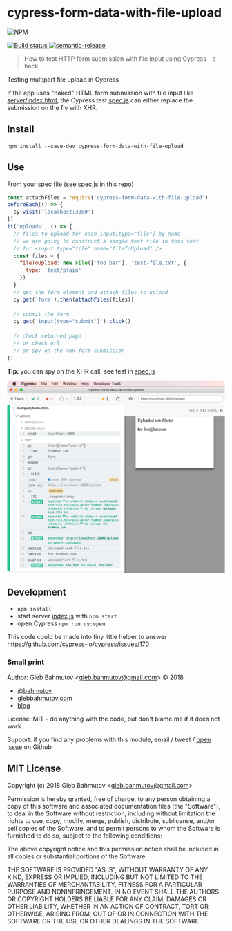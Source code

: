 # cypress-form-data-with-file-upload

[![NPM][npm-icon] ][npm-url]

[![Build status][ci-image] ][ci-url]
[![semantic-release][semantic-image] ][semantic-url]

> How to test HTTP form submission with file input using Cypress - a hack

Testing multipart file upload in Cypress

If the app uses "naked" HTML form submission with file input like [server/index.html](server/index.html), the Cypress test [spec.js](cypress/integration/spec.js) can either replace the submission on the fly with XHR.

## Install

```
npm install --save-dev cypress-form-data-with-file-upload
```

## Use

From your spec file (see [spec.js](cypress/integration/spec.js) in this repo)

```js
const attachFiles = require('cypress-form-data-with-file-upload')
beforeEach(() => {
  cy.visit('localhost:3000')
})
it('uploads', () => {
  // files to upload for each input[type="file"] by name
  // we are going to construct a single text file in this test
  // for <input type="file" name="fileToUpload" />
  const files = {
    fileToUpload: new File(['foo bar'], 'test-file.txt', {
      type: 'text/plain'
    })
  }
  // get the form element and attach files to upload
  cy.get('form').then(attachFiles(files))

  // submit the form
  cy.get('input[type="submit"]').click()

  // check returned page
  // or check url
  // or spy on the XHR form submission
})
```

**Tip:** you can spy on the XHR call, see test in [spec.js](cypress/integration/spec.js)

![Upload test](images/upload.jpg)

## Development

- `npm install`
- start server [index.js](index.js) with `npm start`
- open Cypress `npm run cy:open`

This code could be made into tiny little helper to answer https://github.com/cypress-io/cypress/issues/170

### Small print

Author: Gleb Bahmutov &lt;gleb.bahmutov@gmail.com&gt; &copy; 2018

* [@bahmutov](https://twitter.com/bahmutov)
* [glebbahmutov.com](https://glebbahmutov.com)
* [blog](https://glebbahmutov.com/blog)

License: MIT - do anything with the code, but don't blame me if it does not work.

Support: if you find any problems with this module, email / tweet /
[open issue](https://github.com/bahmutov/cypress-form-data-with-file-upload/issues) on Github

## MIT License

Copyright (c) 2018 Gleb Bahmutov &lt;gleb.bahmutov@gmail.com&gt;

Permission is hereby granted, free of charge, to any person
obtaining a copy of this software and associated documentation
files (the "Software"), to deal in the Software without
restriction, including without limitation the rights to use,
copy, modify, merge, publish, distribute, sublicense, and/or sell
copies of the Software, and to permit persons to whom the
Software is furnished to do so, subject to the following
conditions:

The above copyright notice and this permission notice shall be
included in all copies or substantial portions of the Software.

THE SOFTWARE IS PROVIDED "AS IS", WITHOUT WARRANTY OF ANY KIND,
EXPRESS OR IMPLIED, INCLUDING BUT NOT LIMITED TO THE WARRANTIES
OF MERCHANTABILITY, FITNESS FOR A PARTICULAR PURPOSE AND
NONINFRINGEMENT. IN NO EVENT SHALL THE AUTHORS OR COPYRIGHT
HOLDERS BE LIABLE FOR ANY CLAIM, DAMAGES OR OTHER LIABILITY,
WHETHER IN AN ACTION OF CONTRACT, TORT OR OTHERWISE, ARISING
FROM, OUT OF OR IN CONNECTION WITH THE SOFTWARE OR THE USE OR
OTHER DEALINGS IN THE SOFTWARE.

[npm-icon]: https://nodei.co/npm/cypress-form-data-with-file-upload.svg?downloads=true
[npm-url]: https://npmjs.org/package/cypress-form-data-with-file-upload
[ci-image]: https://travis-ci.org/bahmutov/cypress-form-data-with-file-upload.svg?branch=master
[ci-url]: https://travis-ci.org/bahmutov/cypress-form-data-with-file-upload
[semantic-image]: https://img.shields.io/badge/%20%20%F0%9F%93%A6%F0%9F%9A%80-semantic--release-e10079.svg
[semantic-url]: https://github.com/semantic-release/semantic-release
